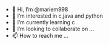 - 👋 Hi, I’m @mariem998
- 👀 I’m interested in c,java and python
- 🌱 I’m currently learning c 
- 💞️ I’m looking to collaborate on ...
- 📫 How to reach me ...

<!---
mariem998/mariem998 is a ✨ special ✨ repository because its `README.md` (this file) appears on your GitHub profile.
You can click the Preview link to take a look at your changes.
--->
